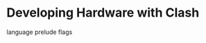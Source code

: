 # Developing Hardware with Clash

<div id="toc-clash" class="toctree" maxdepth="2">

language prelude flags

</div>
